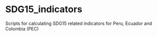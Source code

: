 # SDG15_indicators
Scripts for calculating SDG15 related indicators for Peru, Ecuador and Colombia (PEC)
